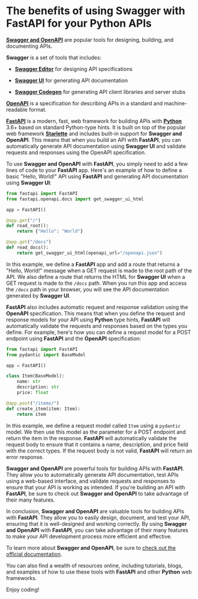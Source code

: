 # The benefits of using Swagger with FastAPI for your Python APIs

[**Swagger and OpenAPI**](https://swagger.io/) are popular tools for designing, building, and documenting APIs.

**Swagger** is a set of tools that includes:

* [**Swagger Editor**](https://editor.swagger.io/) for designing API specifications
    
* [**Swagger UI**](https://swagger.io/tools/swagger-ui/) for generating API documentation
    
* [**Swagger Codegen**](https://swagger.io/docs/open-source-tools/swagger-codegen/) for generating API client libraries and server stubs
    

[**OpenAPI**](https://swagger.io/specification/) is a specification for describing APIs in a standard and machine-readable format.

[**FastAPI**](https://fastapi.tiangolo.com/) is a modern, fast, web framework for building APIs with [**Python**](https://www.python.org/) 3.6+ based on standard Python-type hints. It is built on top of the popular web framework [**Starlette**](https://www.starlette.io/) and includes built-in support for **Swagger and OpenAPI**. This means that when you build an API with **FastAPI**, you can automatically generate API documentation using **Swagger UI** and validate requests and responses using the OpenAPI specification.

To use **Swagger and OpenAPI** with **FastAPI**, you simply need to add a few lines of code to your **FastAPI** app. Here's an example of how to define a basic "Hello, World!" API using **FastAPI** and generating API documentation using **Swagger UI**:

```python
from fastapi import FastAPI
from fastapi.openapi.docs import get_swagger_ui_html

app = FastAPI()

@app.get("/")
def read_root():
    return {"Hello": "World"}

@app.get("/docs")
def read_docs():
    return get_swagger_ui_html(openapi_url="/openapi.json")
```

In this example, we define a **FastAPI** app and add a route that returns a "Hello, World!" message when a GET request is made to the root path of the API. We also define a route that returns the HTML for **Swagger UI** when a GET request is made to the `/docs` path. When you run this app and access the `/docs` path in your browser, you will see the API documentation generated by **Swagger UI**.

**FastAPI** also includes automatic request and response validation using the **OpenAPI** specification. This means that when you define the request and response models for your API using **Python** type hints, **FastAPI** will automatically validate the requests and responses based on the types you define. For example, here's how you can define a request model for a POST endpoint using **FastAPI** and the **OpenAPI** specification:

```python
from fastapi import FastAPI
from pydantic import BaseModel

app = FastAPI()

class Item(BaseModel):
    name: str
    description: str
    price: float

@app.post("/items/")
def create_item(item: Item):
    return item
```

In this example, we define a request model called `Item` using a `pydantic` model. We then use this model as the parameter for a POST endpoint and return the item in the response. **FastAPI** will automatically validate the request body to ensure that it contains a name, description, and price field with the correct types. If the request body is not valid, **FastAPI** will return an error response.

**Swagger and OpenAPI** are powerful tools for building APIs with **FastAPI**. They allow you to automatically generate API documentation, test APIs using a web-based interface, and validate requests and responses to ensure that your API is working as intended. If you're building an API with **FastAPI**, be sure to check out **Swagger and OpenAPI** to take advantage of their many features.

In conclusion, **Swagger and OpenAPI** are valuable tools for building APIs with **FastAPI**. They allow you to easily design, document, and test your API, ensuring that it is well-designed and working correctly. By using **Swagger and OpenAPI** with **FastAPI**, you can take advantage of their many features to make your API development process more efficient and effective.

To learn more about **Swagger and OpenAPI**, be sure to [check out the official documentation](https://swagger.io/docs/).

You can also find a wealth of resources online, including tutorials, blogs, and examples of how to use these tools with **FastAPI** and other **Python** web frameworks.

Enjoy coding!